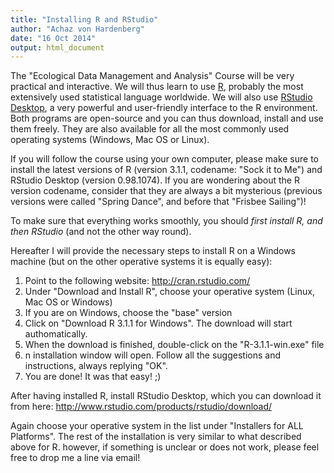 ```yaml
---
title: "Installing R and RStudio"
author: "Achaz von Hardenberg"
date: "16 Oct 2014"
output: html_document
---
```


The "Ecological Data Management and Analysis" Course will be very practical and interactive. We will thus learn to use [R](http://www.r-project.org), probably the most extensively used statistical language worldwide.  We will also use [RStudio Desktop](http://www.rstudio.com), a very powerful and user-friendly interface to the R environment. Both programs are open-source and you can thus download, install and use them freely. They are also available for all the most commonly used operating systems (Windows, Mac OS or Linux). 
  
If you will follow the course using your own computer, please make sure to install the latest versions of R (version 3.1.1, codename: "Sock it to Me") and RStudio Desktop (version 0.98.1074). If you are wondering about the R version codename, consider that they are always a bit mysterious (previous versions were called "Spring Dance", and before that "Frisbee Sailing")!  

To make sure that everything works smoothly, you should *first install R, and then RStudio* (and not the other way round).

Hereafter I will provide the necessary steps to install R on a Windows machine (but on the other operative systems it is equally easy):

1. Point to the following website: <http://cran.rstudio.com/>
2. Under "Download and Install R", choose your operative system (Linux, Mac OS or Windows)
3. If you are on Windows, choose the "base" version
4. Click on "Download R 3.1.1 for Windows". The download will start authomatically. 
5. When the download is finished, double-click on the "R-3.1.1-win.exe" file   
6. n installation window will open. Follow all the suggestions and instructions, always replying "OK".
7. You are done! It was that easy! ;)

After having installed R, install RStudio Desktop, which you can download it from here: <http://www.rstudio.com/products/rstudio/download/>  

Again choose your operative system in the list under "Installers for ALL Platforms".
The rest of the installation is very similar to what described above for R. however, if something is unclear or does not work, please feel free to drop me a line via email!


